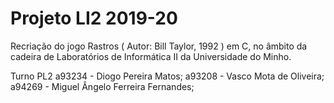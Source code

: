 # Projeto LI2 2019-20
Recriação do jogo Rastros ( Autor: Bill Taylor, 1992 ) em C, no âmbito da cadeira de Laboratórios de Informática II da Universidade do Minho.

Turno PL2
a93234 - Diogo Pereira Matos;
a93208 - Vasco Mota de Oliveira;
a94269 - Miguel Ângelo Ferreira Fernandes;

